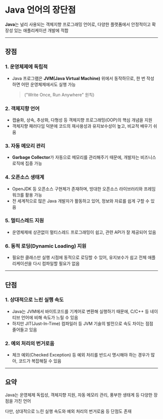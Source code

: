 # Java 언어의 장단점

**Java**는 널리 사용되는 객체지향 프로그래밍 언어로, 다양한 플랫폼에서 안정적이고 확장성 있는 애플리케이션 개발에 적합

---

## 장점

### 1. 운영체제에 독립적
- Java 프로그램은 **JVM(Java Virtual Machine)** 위에서 동작하므로, 한 번 작성하면 어떤 운영체제에서도 실행 가능

  > ("Write Once, Run Anywhere" 원칙)

### 2. 객체지향 언어
- 캡슐화, 상속, 추상화, 다형성 등 객체지향 프로그래밍(OOP)의 핵심 개념을 지원
- 객체지향 패러다임 덕분에 코드의 재사용성과 유지보수성이 높고, 비교적 배우기 쉬움

### 3. 자동 메모리 관리
- **Garbage Collector**가 자동으로 메모리를 관리해주기 때문에, 개발자는 비즈니스 로직에 집중 가능

### 4. 오픈소스 생태계
- OpenJDK 등 오픈소스 구현체가 존재하며, 방대한 오픈소스 라이브러리와 프레임워크를 활용 가능
- 전 세계적으로 많은 Java 개발자가 활동하고 있어, 정보와 자료를 쉽게 구할 수 있음

### 5. 멀티스레드 지원
- 운영체제에 상관없이 멀티스레드 프로그래밍이 쉽고, 관련 API가 잘 제공되어 있음

### 6. 동적 로딩(Dynamic Loading) 지원
- 필요한 클래스만 실행 시점에 동적으로 로딩할 수 있어, 유지보수가 쉽고 전체 애플리케이션을 다시 컴파일할 필요가 없음

---

## 단점

### 1. 상대적으로 느린 실행 속도
- Java는 JVM에서 바이트코드를 기계어로 변환해 실행하기 때문에, C/C++ 등 네이티브 언어에 비해 속도가 느릴 수 있음
- 하지만 JIT(Just-In-Time) 컴파일러 등 JVM 기술의 발전으로 속도 차이는 점점 줄어들고 있음

### 2. 예외 처리의 번거로움
- 체크 예외(Checked Exception) 등 예외 처리를 반드시 명시해야 하는 경우가 많아, 코드가 복잡해질 수 있음

---

## 요약

Java는 운영체제 독립성, 객체지향 지원, 자동 메모리 관리, 풍부한 생태계 등 다양한 장점을 가진 언어

다만, 상대적으로 느린 실행 속도와 예외 처리의 번거로움 등 단점도 존재
